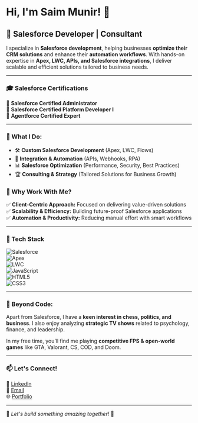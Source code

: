 # Hi, I'm Saim Munir! 👋  

## 🚀 Salesforce Developer | Consultant  

I specialize in **Salesforce development**, helping businesses **optimize their CRM solutions** and enhance their **automation workflows**. With hands-on expertise in **Apex, LWC, APIs, and Salesforce integrations**, I deliver scalable and efficient solutions tailored to business needs.  

---

### 🎓 Salesforce Certifications  
🏅 **Salesforce Certified Administrator**  
🏅 **Salesforce Certified Platform Developer I**  
🏅 **Agentforce Certified Expert**  

---

### 🔹 What I Do:
- 🛠 **Custom Salesforce Development** (Apex, LWC, Flows)
- 🔗 **Integration & Automation** (APIs, Webhooks, RPA)
- 📊 **Salesforce Optimization** (Performance, Security, Best Practices)
- 🏆 **Consulting & Strategy** (Tailored Solutions for Business Growth)

### 🔹 Why Work With Me?
✅ **Client-Centric Approach:** Focused on delivering value-driven solutions  
✅ **Scalability & Efficiency:** Building future-proof Salesforce applications  
✅ **Automation & Productivity:** Reducing manual effort with smart workflows  

---

### 🚀 Tech Stack  

![Salesforce](https://img.shields.io/badge/Salesforce-00A1E0?style=for-the-badge&logo=salesforce&logoColor=white)  
![Apex](https://img.shields.io/badge/Apex-1797C0?style=for-the-badge&logo=salesforce&logoColor=white)  
![LWC](https://img.shields.io/badge/LWC-0176D3?style=for-the-badge&logo=salesforce&logoColor=white)  
![JavaScript](https://img.shields.io/badge/JavaScript-F7DF1E?style=for-the-badge&logo=javascript&logoColor=black)  
![HTML5](https://img.shields.io/badge/HTML5-E34F26?style=for-the-badge&logo=html5&logoColor=white)  
![CSS3](https://img.shields.io/badge/CSS3-1572B6?style=for-the-badge&logo=css3&logoColor=white)  

---

### 🎯 Beyond Code:
Apart from Salesforce, I have a **keen interest in chess, politics, and business**. I also enjoy analyzing **strategic TV shows** related to psychology, finance, and leadership.  

In my free time, you’ll find me playing **competitive FPS & open-world games** like GTA, Valorant, CS, COD, and Doom.  

---

### 📫 Let's Connect!  

💼 <a href="https://www.linkedin.com/in/saim-munir/" target="_blank">LinkedIn</a>  
📧 [Email](mailto:saimmunir532@gmail.com)  
🌐 [Portfolio](https://www.figma.com/proto/6R2yMfvfn2py5l3amstHSC/Saim-Munir-Salesforce-Portfolio?page-id=0%3A1&node-id=8-35489&p=f&viewport=962%2C1037%2C0.13&t=I73axZxGdqbuM5lW-1&scaling=min-zoom&content-scaling=fixed&starting-point-node-id=8%3A35489)  

---

🔹 *Let's build something amazing together!* 🚀  
